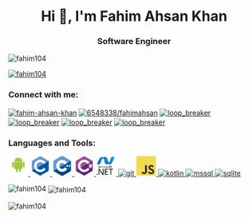 <h1 align="center">Hi 👋, I'm Fahim Ahsan Khan</h1>
<h3 align="center">Software Engineer</h3>

<p align="left"> <img src="https://komarev.com/ghpvc/?username=fahim104&label=Profile%20views&color=0e75b6&style=flat" alt="fahim104" /> </p>

<p align="left"> <a href="https://github.com/ryo-ma/github-profile-trophy"><img src="https://github-profile-trophy.vercel.app/?username=fahim104" alt="fahim104" /></a> </p>

<h3 align="left">Connect with me:</h3>
<p align="left">
<a href="https://linkedin.com/in/fahim-ahsan-khan" target="blank"><img align="center" src="https://raw.githubusercontent.com/rahuldkjain/github-profile-readme-generator/master/src/images/icons/Social/linked-in-alt.svg" alt="fahim-ahsan-khan" height="30" width="40" /></a>
<a href="https://stackoverflow.com/users/6548338/fahimahsan" target="blank"><img align="center" src="https://raw.githubusercontent.com/rahuldkjain/github-profile-readme-generator/master/src/images/icons/Social/stack-overflow.svg" alt="6548338/fahimahsan" height="30" width="40" /></a>
<a href="https://www.codechef.com/users/loop_breaker" target="blank"><img align="center" src="https://cdn.jsdelivr.net/npm/simple-icons@3.1.0/icons/codechef.svg" alt="loop_breaker" height="30" width="40" /></a>
<a href="https://www.hackerrank.com/loop_breaker" target="blank"><img align="center" src="https://raw.githubusercontent.com/rahuldkjain/github-profile-readme-generator/master/src/images/icons/Social/hackerrank.svg" alt="loop_breaker" height="30" width="40" /></a>
<a href="https://codeforces.com/profile/loop_breaker" target="blank"><img align="center" src="https://raw.githubusercontent.com/rahuldkjain/github-profile-readme-generator/master/src/images/icons/Social/codeforces.svg" alt="loop_breaker" height="30" width="40" /></a>
<a href="https://www.leetcode.com/loop_breaker" target="blank"><img align="center" src="https://raw.githubusercontent.com/rahuldkjain/github-profile-readme-generator/master/src/images/icons/Social/leet-code.svg" alt="loop_breaker" height="30" width="40" /></a>
</p>

<h3 align="left">Languages and Tools:</h3>
<p align="left"> <a href="https://developer.android.com" target="_blank" rel="noreferrer"> <img src="https://raw.githubusercontent.com/devicons/devicon/master/icons/android/android-original-wordmark.svg" alt="android" width="40" height="40"/> </a> <a href="https://www.cprogramming.com/" target="_blank" rel="noreferrer"> <img src="https://raw.githubusercontent.com/devicons/devicon/master/icons/c/c-original.svg" alt="c" width="40" height="40"/> </a> <a href="https://www.w3schools.com/cpp/" target="_blank" rel="noreferrer"> <img src="https://raw.githubusercontent.com/devicons/devicon/master/icons/cplusplus/cplusplus-original.svg" alt="cplusplus" width="40" height="40"/> </a> <a href="https://www.w3schools.com/cs/" target="_blank" rel="noreferrer"> <img src="https://raw.githubusercontent.com/devicons/devicon/master/icons/csharp/csharp-original.svg" alt="csharp" width="40" height="40"/> </a> <a href="https://dotnet.microsoft.com/" target="_blank" rel="noreferrer"> <img src="https://raw.githubusercontent.com/devicons/devicon/master/icons/dot-net/dot-net-original-wordmark.svg" alt="dotnet" width="40" height="40"/> </a> <a href="https://git-scm.com/" target="_blank" rel="noreferrer"> <img src="https://www.vectorlogo.zone/logos/git-scm/git-scm-icon.svg" alt="git" width="40" height="40"/> </a> <a href="https://developer.mozilla.org/en-US/docs/Web/JavaScript" target="_blank" rel="noreferrer"> <img src="https://raw.githubusercontent.com/devicons/devicon/master/icons/javascript/javascript-original.svg" alt="javascript" width="40" height="40"/> </a> <a href="https://kotlinlang.org" target="_blank" rel="noreferrer"> <img src="https://www.vectorlogo.zone/logos/kotlinlang/kotlinlang-icon.svg" alt="kotlin" width="40" height="40"/> </a> <a href="https://www.microsoft.com/en-us/sql-server" target="_blank" rel="noreferrer"> <img src="https://www.svgrepo.com/show/303229/microsoft-sql-server-logo.svg" alt="mssql" width="40" height="40"/> </a> <a href="https://www.sqlite.org/" target="_blank" rel="noreferrer"> <img src="https://www.vectorlogo.zone/logos/sqlite/sqlite-icon.svg" alt="sqlite" width="40" height="40"/> </a> </p>

<p><img align="left" src="https://github-readme-stats.vercel.app/api/top-langs?username=fahim104&show_icons=true&locale=en&layout=compact" alt="fahim104" /></p>

<p>&nbsp;<img align="center" src="https://github-readme-stats.vercel.app/api?username=fahim104&show_icons=true&locale=en" alt="fahim104" /></p>

<p><img align="center" src="https://github-readme-streak-stats.herokuapp.com/?user=fahim104&" alt="fahim104" /></p>
